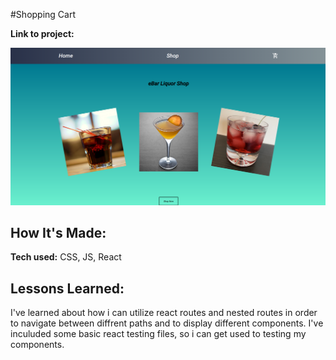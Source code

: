 #Shopping Cart

**Link to project:**

![alt tag](shop-cart.png)

## How It's Made:

**Tech used:** CSS, JS, React

## Lessons Learned:

I've learned about how i can utilize react routes and nested routes in order to navigate
between diffrent paths and to display different components. I've inculuded some basic react testing files,
so i can get used to testing my components.
